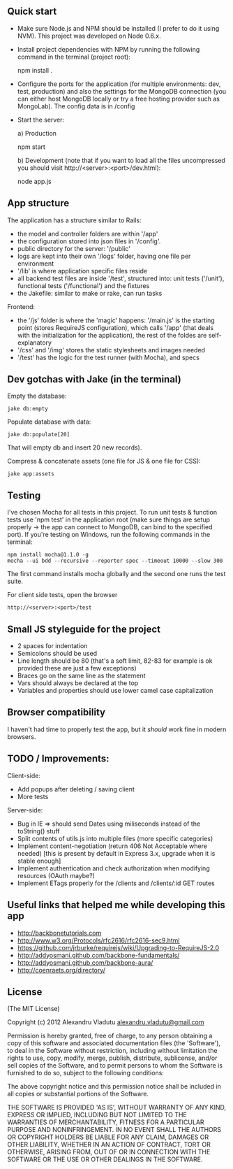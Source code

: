 ## Quick start

- Make sure Node.js and NPM should be installed (I prefer to do it using NVM). This project was developed on Node 0.6.x.
- Install project dependencies with NPM by running the following command in the terminal (project root): 

    npm install .

- Configure the ports for the application (for multiple environments: dev, test, production) and also the settings for the MongoDB connection (you can either host MongoDB locally or try a free hosting provider such as MongoLab). The config data is in /config
- Start the server:

  a) Production

    npm start

  b) Development (note that if you want to load all the files uncompressed you should visit http://&lt;server&gt;:&lt;port&gt;/dev.html):

    node app.js


## App structure

The application has a structure similar to Rails:

- the model and controller folders are within '/app'
- the configuration stored into json files in '/config'.
- public directory for the server: '/public'
- logs are kept into their own '/logs' folder, having one file per environment
- '/lib' is where application specific files reside
- all backend test files are inside '/test', structured into: unit tests ('/unit'), functional tests ('/functional') and the fixtures
- the Jakefile: similar to make or rake, can run tasks

Frontend:

- the '/js' folder is where the 'magic' happens: '/main.js' is the starting point (stores RequireJS configuration), which calls '/app' (that deals with the initialization for the application), the rest of the foldes are self-explanatory
- '/css' and '/img' stores the static stylesheets and images needed
- '/test' has the logic for the test runner (with Mocha), and specs

## Dev gotchas with Jake (in the terminal)

Empty the database:

    jake db:empty

Populate database with data:
    
    jake db:populate[20]

That will empty db and insert 20 new records).

Compress & concatenate assets (one file for JS & one file for CSS):

    jake app:assets

## Testing

I've chosen Mocha for all tests in this project. To run unit tests & function tests use 'npm test' in the application root (make sure things are setup properly -> the app can connect to MongoDB, can bind to the specified port).
If you're testing on Windows, run the following commands in the terminal: 

    npm install mocha@1.1.0 -g
    mocha --ui bdd --recursive --reporter spec --timeout 10000 --slow 300

The first command installs mocha globally and the second one runs the test suite.

For client side tests, open the browser 

    http://<server>:<port>/test

## Small JS styleguide for the project

- 2 spaces for indentation
- Semicolons should be used
- Line length should be 80 (that's a soft limit, 82-83 for example is ok provided these are just a few exceptions)
- Braces go on the same line as the statement
- Vars should always be declared at the top
- Variables and properties should use lower camel case capitalization

## Browser compatibility

I haven't had time to properly test the app, but it *should* work fine in modern browsers.

## TODO / Improvements:

Client-side:

- Add popups after deleting / saving client
- More tests

Server-side:

- Bug in IE => should send Dates using miliseconds instead of the toString() stuff
- Split contents of utils.js into multiple files (more specific categories)
- Implement content-negotiation (return 406 Not Acceptable where needed)
[this is present by default in Express 3.x, upgrade when it is stable enough]
- Implement authentication and check authorization when modifying resources (OAuth maybe?)
- Implement ETags properly for the /clients and /clients/:id GET routes

## Useful links that helped me while developing this app

- http://backbonetutorials.com
- http://www.w3.org/Protocols/rfc2616/rfc2616-sec9.html
- https://github.com/jrburke/requirejs/wiki/Upgrading-to-RequireJS-2.0
- http://addyosmani.github.com/backbone-fundamentals/
- http://addyosmani.github.com/backbone-aura/
- http://coenraets.org/directory/

## License

(The MIT License)

Copyright (c) 2012 Alexandru Vladutu <alexandru.vladutu@gmail.com>

Permission is hereby granted, free of charge, to any person obtaining a copy of this software and associated documentation files (the 'Software'), to deal in the Software without restriction, including without limitation the rights to use, copy, modify, merge, publish, distribute, sublicense, and/or sell copies of the Software, and to permit persons to whom the Software is furnished to do so, subject to the following conditions:

The above copyright notice and this permission notice shall be included in all copies or substantial portions of the Software.

THE SOFTWARE IS PROVIDED 'AS IS', WITHOUT WARRANTY OF ANY KIND, EXPRESS OR IMPLIED, INCLUDING BUT NOT LIMITED TO THE WARRANTIES OF MERCHANTABILITY, FITNESS FOR A PARTICULAR PURPOSE AND NONINFRINGEMENT. IN NO EVENT SHALL THE AUTHORS OR COPYRIGHT HOLDERS BE LIABLE FOR ANY CLAIM, DAMAGES OR OTHER LIABILITY, WHETHER IN AN ACTION OF CONTRACT, TORT OR OTHERWISE, ARISING FROM, OUT OF OR IN CONNECTION WITH THE SOFTWARE OR THE USE OR OTHER DEALINGS IN THE SOFTWARE.

